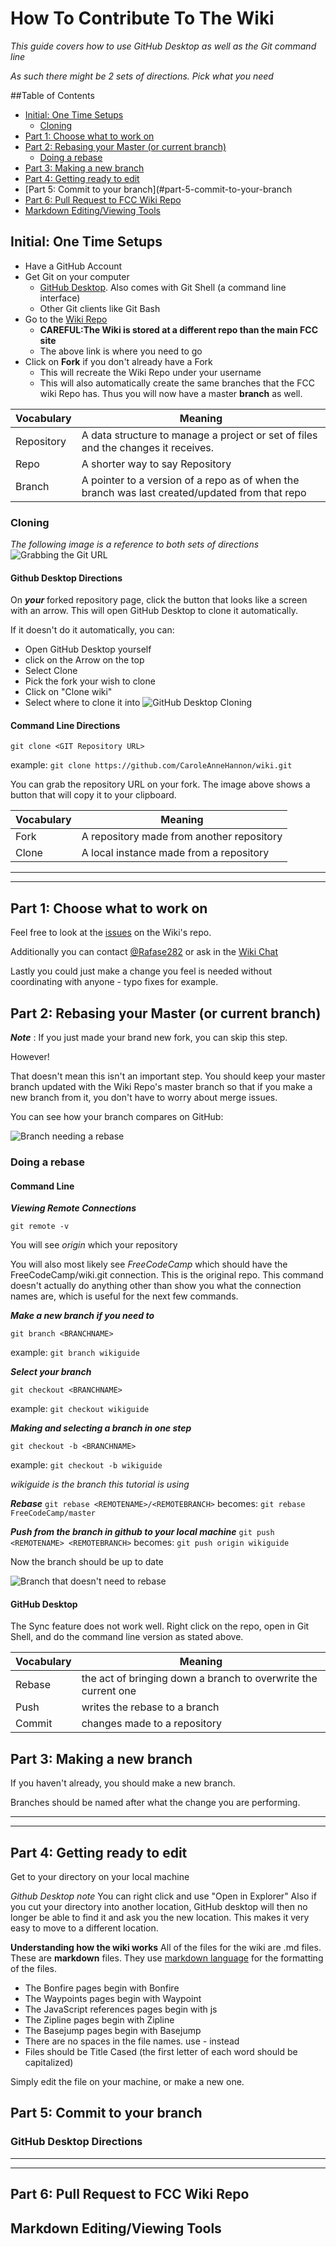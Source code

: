 How To Contribute To The Wiki
============================

*This guide covers how to use GitHub Desktop as well as the Git command line*

*As such there might be 2 sets of directions. Pick what you need*

##Table of Contents
- [Initial: One Time Setups](#initial-one-time-setups)
	- [Cloning](#cloning)
- [Part 1: Choose what to work on](#part-1-choose-what-to-work-on)
- [Part 2: Rebasing your Master (or current branch)](#part-2-rebasing-your-master-or-current-branch)
	- [Doing a rebase](#doing-a-rebase)
- [Part 3: Making a new branch](#part-3-making-a-new-branch)
- [Part 4: Getting ready to edit](#part-4-getting-ready-to-edit)
- [Part 5: Commit to your branch](#part-5-commit-to-your-branch
- [Part 6: Pull Request to FCC Wiki Repo](#part-6-pull-request-to-fcc-wiki-repo)
- [Markdown Editing/Viewing Tools](#markdown-editing-viewing-tools)

## Initial: One Time Setups
 - Have a GitHub Account
 - Get Git on your computer
	 - [GitHub Desktop](https://desktop.github.com/). Also comes with Git Shell (a command line interface)
	 - Other Git clients like Git Bash
 - Go to the [Wiki Repo](https://github.com/FreeCodeCamp/wiki)
	- **CAREFUL:The Wiki is stored at a different repo than the main FCC site**
	- The above link is where you need to go
 - Click on **Fork** if you don't already have a Fork
	 - This will recreate the Wiki Repo under your username
	 - This will also automatically create the same branches that the FCC wiki Repo has. Thus you will now have a master **branch** as well.

|Vocabulary|Meaning|
|----------|-------|
|Repository| A data structure to manage a project or set of files and the changes it receives.|
|Repo| A shorter way to say Repository |
|Branch| A pointer to a version of a repo as of when the branch was last created/updated from that repo|
	 
### Cloning 
 *The following image is a reference to both sets of directions* 
 ![Grabbing the Git URL](.\images\How-To-Contribute-To-The-Wiki\Grabbing-The-Git-URL.PNG)
 
#### Github Desktop Directions
 On ***your*** forked repository page, click the button that looks like a screen with an arrow. This will open GitHub Desktop to clone it automatically.
 
 If it doesn't do it automatically, you can:
 + Open GitHub Desktop yourself
 + click on the Arrow on the top
 + Select Clone
 + Pick the fork your wish to clone
 + Click on "Clone wiki"
 + Select where to clone it into
 ![GitHub Desktop Cloning](.\images\How-To-Contribute-To-The-Wiki\GitHub-Desktop-Cloning.PNG)
 
 
#### Command Line Directions
`git clone <GIT Repository URL>`

example: `git clone https://github.com/CaroleAnneHannon/wiki.git`

You can grab the repository URL on your fork. The image above shows a button that will copy it to your clipboard. 

|Vocabulary|Meaning|
|----------|-------|
|Fork|A repository made from another repository|
|Clone|A local instance made from a repository|


----------

----------
## Part 1: Choose what to work on ##
Feel free to look at the [issues](https://github.com/FreeCodeCamp/wiki/issues) on the Wiki's repo.

Additionally you can contact [@Rafase282](https://gitter.im/Rafase282) or ask in the [Wiki Chat](https://gitter.im/FreeCodeCamp/Wiki)

Lastly you could just make a change you feel is needed without coordinating with anyone - typo fixes for example.

## Part 2: Rebasing your Master (or current branch)
***Note*** : If you just made your brand new fork, you can skip this step.

However! 

That doesn't mean this isn't an important step. You should keep your master branch updated with the Wiki Repo's master branch so that if you make a new branch from it, you don't have to worry about merge issues.

You can see how your branch compares on GitHub:

![Branch needing a rebase](.\images\How-To-Contribute-To-The-Wiki\Need-To-Rebase.PNG)


### Doing a rebase
#### Command Line
***Viewing Remote Connections***

`git remote -v`

You will see *origin* which your repository

You will also most likely see *FreeCodeCamp* which should have the FreeCodeCamp/wiki.git connection. This is the original repo.
This command doesn't actually do anything other than show you what the connection names are, which is useful for the next few commands.

***Make a new branch if you need to***

`git branch <BRANCHNAME>`

example: `git branch wikiguide`

***Select your branch***

`git checkout <BRANCHNAME>`

example: `git checkout wikiguide`

***Making and selecting a branch in one step***

`git checkout -b <BRANCHNAME>`

example: `git checkout -b wikiguide`

*wikiguide is the branch this tutorial is using*

***Rebase***
`git rebase <REMOTENAME>/<REMOTEBRANCH>`
becomes:
`git rebase FreeCodeCamp/master`

***Push from the branch in github to your local machine***
`git push <REMOTENAME> <REMOTEBRANCH>`
becomes:
`git push origin wikiguide`

Now the branch should be up to date

![Branch that doesn't need to rebase](.\images\How-To-Contribute-To-The-Wiki\No-Need-To-Rebase.PNG)


#### GitHub Desktop

The Sync feature does not work well. Right click on the repo, open in Git Shell, and do the command line version as stated above.


|Vocabulary|Meaning|
|----------|-------|
|Rebase|the act of bringing down a branch to overwrite the current one|
|Push|writes the rebase to a branch|
|Commit|changes made to a repository|

## Part 3: Making a new branch
If you haven't already, you should make a new branch.

Branches should be named after what the change you are performing.

----------

----------

## Part 4: Getting ready to edit

Get to your directory on your local machine

*Github Desktop note*
You can right click and use "Open in Explorer"
Also if you cut your directory into another location, GitHub desktop will then no longer be able to find it and ask you the new location. This makes it very easy to move to a different location.

**Understanding how the wiki works**
All of the files for the wiki are .md files. These are **markdown** files. They use [markdown language](https://github.com/adam-p/markdown-here/wiki/Markdown-Cheatsheet) for the formatting of the files.

 - The Bonfire pages begin with Bonfire
 - The Waypoints pages begin with Waypoint
 - The JavaScript references pages begin with js
 - The Zipline pages begin with Zipline
 - The Basejump pages begin with Basejump
 - There are no spaces in the file names. use - instead
 - Files should be Title Cased (the first letter of each word should be capitalized)

Simply edit the file on your machine, or make a new one.


## Part 5: Commit to your branch
### GitHub Desktop Directions



----------

----------

## Part 6: Pull Request to FCC Wiki Repo

## Markdown Editing/Viewing Tools